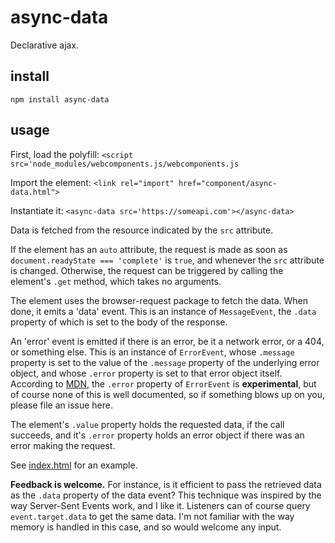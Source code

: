 # async-data
Declarative ajax.

## install

`npm install async-data`

## usage

First, load the polyfill:
`<script src='node_modules/webcomponents.js/webcomponents.js`

Import the element:
`<link rel="import" href="component/async-data.html">`

Instantiate it:
`<async-data src='https://someapi.com'></async-data>`

Data is fetched from the resource indicated by the `src` attribute.

If the element has an `auto` attribute, the request is made as soon as `document.readyState === 'complete'` is `true`, and whenever the `src` attribute is changed. Otherwise, the request can be triggered by calling the element's `.get` method, which takes no arguments.

The element uses the browser-request package to fetch the data. When done, it emits a 'data' event. This is an instance of `MessageEvent`, the `.data` property of which is set to the body of the response.

An 'error' event is emitted if there is an error, be it a network error, or a 404, or something else. This is an instance of `ErrorEvent`, whose `.message` property is set to the value of the `.message` property of the underlying error object, and whose `.error` property is set to that error object itself. According to [MDN](https://developer.mozilla.org/en-US/docs/Web/API/ErrorEvent), the `.error` property of `ErrorEvent` is **experimental**, but of course none of this is well documented, so if something blows up on you, please file an issue here.

The element's `.value` property holds the requested data, if the call succeeds, and it's `.error` property holds an error object if there was an error making the request.

See [index.html](https://github.com/phoenixstormcrow/async-data/blob/master/index.html) for an example.

**Feedback is welcome.** For instance, is it efficient to pass the retrieved data as the `.data` property of the data event? This technique was inspired by the way Server-Sent Events work, and I like it. Listeners can of course query `event.target.data` to get the same data. I'm not familiar with the way memory is handled in this case, and so would welcome any input.
